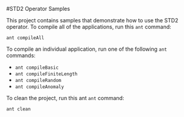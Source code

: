 #STD2 Operator Samples

This project contains samples that demonstrate how to use the STD2 operator. To compile all of the applications, run this `ant` command:

`ant compileAll`


To compile an individual application, run one of the following `ant` commands:

 * `ant compileBasic`
 * `ant compileFiniteLength`
 * `ant compileRandom`
 * `ant compileAnomaly`

To clean the project, run this ant `ant` command:

`ant clean`
